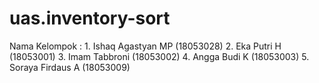 # uas.inventory-sort
Nama Kelompok : 1. Ishaq Agastyan MP (18053028) 2. Eka Putri H (18053001) 3. Imam Tabbroni (18053002) 4. Angga Budi K (18053003) 5. Soraya Firdaus A (18053009)
